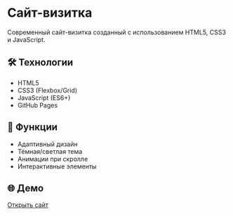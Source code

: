 # Сайт-визитка

Современный сайт-визитка созданный с использованием HTML5, CSS3 и JavaScript.

## 🛠 Технологии
- HTML5
- CSS3 (Flexbox/Grid)
- JavaScript (ES6+)
- GitHub Pages

## 🎯 Функции
- Адаптивный дизайн
- Тёмная/светлая тема
- Анимации при скролле
- Интерактивные элементы

## 🌐 Демо
[Открыть сайт](https://твой-логин.github.io/название-репозитория)
